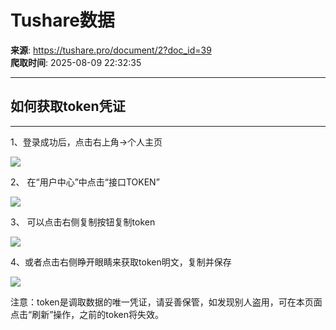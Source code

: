 # Tushare数据

**来源**: https://tushare.pro/document/2?doc_id=39  
**爬取时间**: 2025-08-09 22:32:35

---

## 如何获取token凭证

---

1、登录成功后，点击右上角->个人主页

![](https://tushare.pro/files/pro/img/get_token_001.jpg)

2、 在“用户中心”中点击“接口TOKEN”

![](https://tushare.pro/files/pro/img/get_token_002.jpg)

3、 可以点击右侧复制按钮复制token

![](https://tushare.pro/files/pro/img/get_token_003.jpg)

4、或者点击右侧睁开眼睛来获取token明文，复制并保存

![](https://tushare.pro/files/pro/img/get_token_004.jpg)

注意：token是调取数据的唯一凭证，请妥善保管，如发现别人盗用，可在本页面点击“刷新”操作，之前的token将失效。
